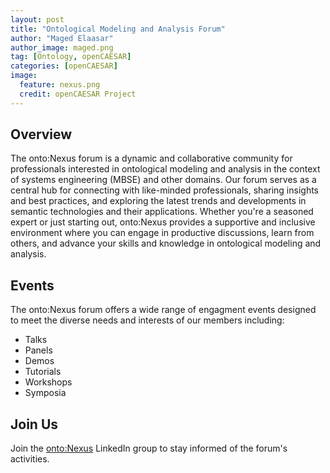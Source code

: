 ```yaml
---
layout: post
title: "Ontological Modeling and Analysis Forum"
author: "Maged Elaasar"
author_image: maged.png
tag: [Ontology, openCAESAR]
categories: [openCAESAR]
image:
  feature: nexus.png
  credit: openCAESAR Project
---
```


## Overview

The onto:Nexus forum is a dynamic and collaborative community for professionals interested in ontological modeling and analysis in the context of systems engineering (MBSE) and other domains. Our forum serves as a central hub for connecting with like-minded professionals, sharing insights and best practices, and exploring the latest trends and developments in semantic technologies and their applications. Whether you're a seasoned expert or just starting out, onto:Nexus provides a supportive and inclusive environment where you can engage in productive discussions, learn from others, and advance your skills and knowledge in ontological modeling and analysis.

## Events

The onto:Nexus forum offers a wide range of engagment events designed to meet the diverse needs and interests of our members including:
- Talks
- Panels
- Demos
- Tutorials
- Workshops
- Symposia

## Join Us

Join the [onto:Nexus](https://www.linkedin.com/groups/14235207/) LinkedIn group to stay informed of the forum's activities.